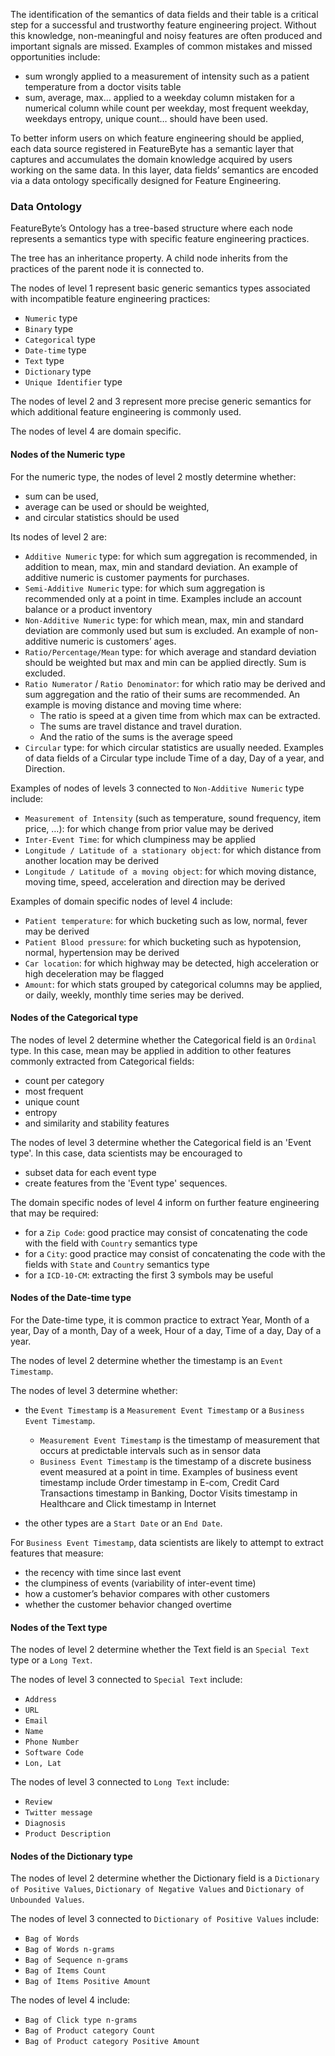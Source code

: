 The identification of the semantics of data fields and their table is a critical step for a successful and trustworthy feature engineering project. Without this knowledge, non-meaningful and noisy features are often produced and important signals are missed. Examples of common mistakes and missed opportunities include:

* sum wrongly applied to a measurement of intensity such as a patient temperature from a doctor visits table
* sum, average, max… applied to a weekday column mistaken for a numerical column while count per weekday, most frequent weekday, weekdays entropy, unique count… should have been used.

To better inform users on which feature engineering should be applied, each data source registered in FeatureByte has a semantic layer that captures and accumulates the domain knowledge acquired by users working on the same data. In this layer, data fields’ semantics are encoded via a data ontology specifically designed for Feature Engineering.

### Data Ontology
FeatureByte’s Ontology has a tree-based structure where each node represents a semantics type with specific feature engineering practices.

The tree has an inheritance property. A child node inherits from the practices of the parent node it is connected to.

The nodes of level 1 represent basic generic semantics types associated with incompatible feature engineering practices:

* `Numeric` type
* `Binary` type
* `Categorical` type
* `Date-time` type
* `Text` type
* `Dictionary` type
* `Unique Identifier` type

The nodes of level 2 and 3 represent more precise generic semantics for which additional feature engineering is commonly used.

The nodes of level 4 are domain specific.

#### Nodes of the Numeric type

For the numeric type, the nodes of level 2 mostly determine whether:

* sum can be used,
* average can be used or should be weighted,
* and circular statistics should be used

Its nodes of level 2 are:

* `Additive Numeric` type: for which sum aggregation is recommended, in addition to mean, max, min and standard deviation. An example of additive numeric is customer payments for purchases.
* `Semi-Additive Numeric` type: for which sum aggregation is recommended only at a point in time. Examples include an account balance or a product inventory
* `Non-Additive Numeric` type: for which mean, max, min and standard deviation are commonly used but sum is excluded. An example of non-additive numeric is customers’ ages.
* `Ratio/Percentage/Mean` type: for which average and standard deviation should be weighted but max and min can be applied directly. Sum is excluded.
* `Ratio Numerator` / `Ratio Denominator`: for which ratio may be derived and sum aggregation and the ratio of their sums are recommended. An example is moving distance and moving time where:
    * The ratio is speed at a given time from which max can be extracted.
    * The sums are travel distance and travel duration.
    * And the ratio of the sums is the average speed
* `Circular` type: for which circular statistics are usually needed. Examples of data fields of a Circular type include Time of a day, Day of a year, and Direction.


Examples of nodes of levels 3 connected to `Non-Additive Numeric` type include:

* `Measurement of Intensity` (such as temperature, sound frequency, item price, …): for which change from prior value may be derived 
* `Inter-Event Time`: for which clumpiness may be applied
* `Longitude / Latitude of a stationary object`: for which distance from another location may be derived
* `Longitude / Latitude of a moving object`: for which moving distance, moving time, speed, acceleration and direction may be derived

Examples of domain specific nodes of level 4 include:

* `Patient temperature`: for which bucketing such as low, normal, fever may be derived
* `Patient Blood pressure`: for which bucketing such as hypotension, normal, hypertension may be derived
* `Car location`: for which highway may be detected, high acceleration or high deceleration may be flagged
* `Amount`: for which stats grouped by categorical columns may be applied, or daily, weekly, monthly time series may be derived.

#### Nodes of the Categorical type

The nodes of level 2 determine whether the Categorical field is an `Ordinal` type. In this case, mean may be applied in addition to other features commonly extracted from Categorical fields:

* count per category
* most frequent
* unique count
* entropy
* and similarity and stability features

The nodes of level 3 determine whether the Categorical field is an 'Event type'. In this case, data scientists may be encouraged to

* subset data for each event type
* create features from the 'Event type' sequences.

The domain specific nodes of level 4 inform on further feature engineering that may be required:

* for a `Zip Code`: good practice may consist of concatenating the code with the field with `Country` semantics type
* for a `City`: good practice may consist of concatenating the code with the fields with `State` and `Country` semantics type
* for a `ICD-10-CM`: extracting the first 3 symbols may be useful


#### Nodes of the Date-time type

For the Date-time type, it is common practice to extract Year, Month of a year, Day of a month, Day of a week, Hour of a day, Time of a day, Day of a year.

The nodes of level 2 determine whether the timestamp is an `Event Timestamp`. 

The nodes of level 3 determine whether:

* the `Event Timestamp` is a `Measurement Event Timestamp` or a `Business Event Timestamp`.
  * `Measurement Event Timestamp` is the timestamp of measurement that occurs at predictable intervals such as in sensor data
  * `Business Event Timestamp` is the timestamp of a discrete business event measured at a point in time. Examples of business event timestamp include Order timestamp in E-com, Credit Card Transactions timestamp in Banking, Doctor Visits timestamp in Healthcare and Click timestamp in Internet

* the other types are a `Start Date` or an `End Date`.

For `Business Event Timestamp`, data scientists are likely to attempt to extract features that measure:

* the recency with time since last event
* the clumpiness of events (variability of inter-event time)
* how a customer’s behavior compares with other customers 
* whether the customer behavior changed overtime

#### Nodes of the Text type

The nodes of level 2 determine whether the Text field is an `Special Text` type or a `Long Text`.

The nodes of level 3 connected to `Special Text` include:

* `Address`
* `URL`
* `Email`
* `Name`
* `Phone Number`
* `Software Code`
* `Lon, Lat`

The nodes of level 3 connected to `Long Text` include:

* `Review`
* `Twitter message`
* `Diagnosis`
* `Product Description`

#### Nodes of the Dictionary type

The nodes of level 2 determine whether the Dictionary field is a `Dictionary of Positive Values`,  `Dictionary of Negative Values` and  `Dictionary of Unbounded Values`.

The nodes of level 3 connected to `Dictionary of Positive Values` include:

* `Bag of Words`
* `Bag of Words n-grams`
* `Bag of Sequence n-grams`
* `Bag of Items Count`
* `Bag of Items Positive Amount`

The nodes of level 4 include:
* `Bag of Click type n-grams`
* `Bag of Product category Count`
* `Bag of Product category Positive Amount`
